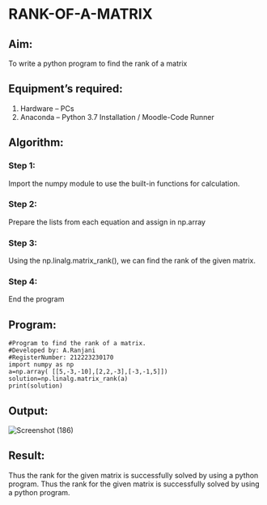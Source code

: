 # RANK-OF-A-MATRIX
## Aim:
To write a python program to find the rank of a matrix
## Equipment’s required:
1. 	Hardware – PCs
2. 	Anaconda – Python 3.7 Installation / Moodle-Code Runner
## Algorithm:
### Step 1: 
Import the numpy module to use the built-in functions for calculation.
### Step 2: 
Prepare the lists from each equation and assign in np.array
### Step 3: 
Using the np.linalg.matrix_rank(), we can find the rank of the given matrix.
### Step 4:
End the program
## Program:
```
#Program to find the rank of a matrix.
#Developed by: A.Ranjani
#RegisterNumber: 212223230170
import numpy as np
a=np.array( [[5,-3,-10],[2,2,-3],[-3,-1,5]])
solution=np.linalg.matrix_rank(a)
print(solution)
```
## Output:
![Screenshot (186)](https://github.com/Ranjania2005/RANK-OF-A-MATRIX/assets/151624950/1427d1c5-06d2-41ad-9290-c95f1d411432)

## Result:
Thus the rank for the given matrix is successfully solved by using a python program.
Thus the rank for the given matrix is successfully solved by  using a python program.

